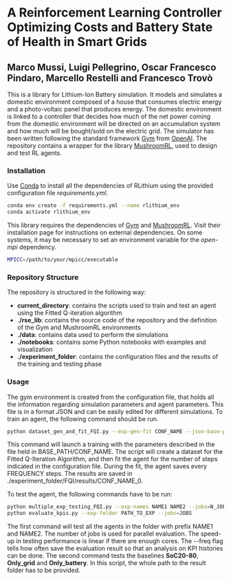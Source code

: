 # A Reinforcement Learning Controller Optimizing Costs and Battery State of Health in Smart Grids

## Marco Mussi, Luigi Pellegrino, Oscar Francesco Pindaro, Marcello Restelli and Francesco Trovò

This is a library for Lithium-Ion Battery simulation. It models and simulates a domestic environment composed of a house that consumes electric energy and a photo-voltaic panel that produces energy. The domestic environment is linked to a controller that decides how much of the net power coming from the domestic environment will be directed on an accumulation system and how much will be bought/sold on the electric grid.
The simulator has been written following the standard framework [Gym](https://gym.openai.com/) from [OpenAI](https://openai.com/). The repository contains a wrapper for the library [MushroomRL](https://mushroomrl.readthedocs.io/en/latest/), used to design and test RL agents.

### Installation
Use [Conda](https://docs.conda.io/en/latest/) to install all the dependencies of RLithium using the provided configuration file _requirements.yml_.

```sh
conda env create -f requirements.yml --name rlithium_env
conda activate rlithium_env
```

This library requires the dependencies of [Gym](https://gym.openai.com/docs/) and [MushroomRL](https://github.com/MushroomRL/mushroom-rl). Visit their installation page for instructions on external dependencies.
On some systems, it may be necessary to set an environment variable for the _open-mpi_ dependency.

```sh
MPICC=/path/to/your/mpicc/executable
```

### Repository Structure
The repository is structured in the following way:
* **current_directory**: contains the scripts used to train and test an agent using the Fitted Q-iteration algorithm
* **./rse_lib**: contains the source code of the repository and the definition of the Gym and MushroomRL environments
* **./data**: contains data used to perform the simulations
* **./notebooks**: contains some Python notebooks with examples and visualization
* **./experiment_folder**: contains the configuration files and the results of the training and testing phase

### Usage
The gym environment is created from the configuration file, that holds all the information regarding simulation parameters and agent parameters. This file is in a format JSON and can be easily edited for different simulations.
To train an agent, the following command should be run.

```sh
python dataset_gen_and_fit_FQI.py --exp-gen-fit CONF_NAME --json-base-path=BASE_PATH --save-frequency=FREQUENCY
```

This command will launch a training with the parameters described in the file held in BASE_PATH/CONF_NAME. The script will create a dataset for the Fitted Q-Iteration Algorithm, and then fit the agent for the number of steps indicated in the configuration file. During the fit, the agent saves every FREQUENCY steps.
The results are saved in ./experiment_folder/FQI/results/CONF_NAME_0.

To test the agent, the following commands have to be run:

```sh
python multiple_exp_testing_FQI.py --exp-names NAME1 NAME2 --jobs=N_JOBS --freq=FREQ
python evaluate_kpis.py --exp-folder PATH_TO_EXP --jobs=JOBS
```

The first command will test all the agents in the folder with prefix NAME1 and NAME2. The number of jobs is used for parallel evaluation. The speed-up in testing performance is linear if there are enough cores. The --freq flag tells how often save the evaluation result so that an analysis on KPI histories can be done.
The second command tests the baselines **SoC20-80**, **Only_grid** and **Only_battery**. In this script, the whole path to the result folder has to be provided.




